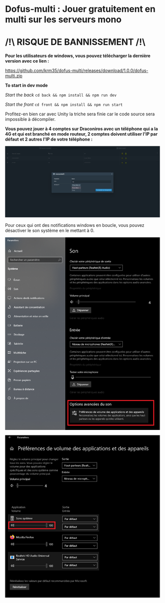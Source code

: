 # **Dofus-multi : Jouer gratuitement en multi sur les serveurs mono**

# **/!\\ RISQUE DE BANNISSEMENT /!\\**

**Pour les utilisateurs de windows, vous pouvez télécharger la dernière version avec ce lien :**

https://github.com/krm35/dofus-multi/releases/download/1.0.0/dofus-multi.zip

**To start in dev mode**

_Start the back_ `cd back && npm install && npm run dev`

_Start the front_ `cd front && npm install && npm run start`

Profitez-en bien car avec Unity la triche sera finie car le code source sera impossible à décompiler.

**Vous pouvez jouer à 4 comptes sur Draconiros avec un téléphone qui a la 4G et qui est branché en mode routeur, 2 comptes doivent utiliser l'IP par défaut et 2 autres l'IP de votre téléphone :**

![Alt Text](front/public/img/modifierip.png)

Pour ceux qui ont des notifications windows en boucle, vous pouvez désactiver le son système en le mettant à 0.

![Alt Text](front/public/img/notif1.png)

![Alt Text](front/public/img/notif2.png)
